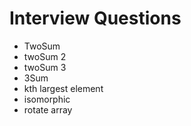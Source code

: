 # Interview Questions

* TwoSum
* twoSum 2
* twoSum 3
* 3Sum
* kth largest element
* isomorphic
* rotate array